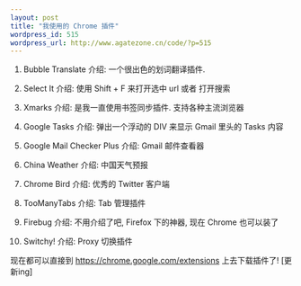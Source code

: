```yaml
--- 
layout: post
title: "我使用的 Chrome 插件"
wordpress_id: 515
wordpress_url: http://www.agatezone.cn/code/?p=515
---
```

1. Bubble Translate
介绍: 一个很出色的划词翻译插件.

2. Select It
介绍: 使用 Shift + F 来打开选中 url 或者 打开搜索

3. Xmarks
介绍: 是我一直使用书签同步插件. 支持各种主流浏览器

4. Google Tasks
介绍: 弹出一个浮动的 DIV 来显示 Gmail 里头的 Tasks 内容

5. Google Mail Checker Plus
介绍: Gmail 邮件查看器

6. China Weather
介绍: 中国天气预报

7. Chrome Bird
介绍: 优秀的 Twitter 客户端

8. TooManyTabs
介绍: Tab 管理插件

9. Firebug
介绍: 不用介绍了吧, Firefox 下的神器, 现在 Chrome 也可以装了

10. Switchy!
介绍: Proxy 切换插件

现在都可以直接到 https://chrome.google.com/extensions 上去下载插件了!
[更新ing]
